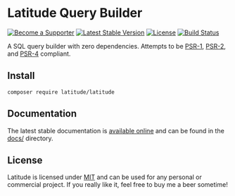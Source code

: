 Latitude Query Builder
======================

[![Become a Supporter](https://img.shields.io/badge/patreon-sponsor%20me-e6461a.svg)](https://www.patreon.com/shadowhand)
[![Latest Stable Version](https://img.shields.io/packagist/v/latitude/latitude.svg)](https://packagist.org/packages/latitude/latitude)
[![License](https://img.shields.io/packagist/l/latitude/latitude.svg)](https://github.com/shadowhand/latitude/blob/master/LICENSE)
[![Build Status](https://img.shields.io/github/workflow/status/shadowhand/latitude/tests)](https://github.com/shadowhand/latitude)

A SQL query builder with zero dependencies. Attempts to be [PSR-1](http://www.php-fig.org/psr/psr-1/),
[PSR-2](http://www.php-fig.org/psr/psr-2/), and [PSR-4](http://www.php-fig.org/psr/psr-4/) compliant.

## Install

```
composer require latitude/latitude
```

## Documentation

The latest stable documentation is [available online](https://latitude.shadowhand.com/)
and can be found in the [docs/](docs/) directory.

## License

Latitude is licensed under [MIT](LICENSE.md) and can be used for any personal or
commercial project. If you really like it, feel free to buy me a beer sometime!
